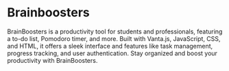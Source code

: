# Brainboosters
BrainBoosters is a productivity tool for students and professionals, featuring a to-do list, Pomodoro timer, and more. Built with Vanta.js, JavaScript, CSS, and HTML, it offers a sleek interface and features like task management, progress tracking, and user authentication. Stay organized and boost your productivity with BrainBoosters.
